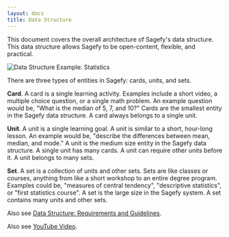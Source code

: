 ```yaml
---
layout: docs
title: Data Structure
---
```


This document covers the overall architecture of Sagefy's data structure. This data structure allows Sagefy to be open-content, flexible, and practical.

![Data Structure Example: Statistics](https://docs.google.com/drawings/d/1idC1i8udNsD5C1yj1K7qKp6cwSkyhwjLXzG-xsXG6gE/pub?w=735&amp;h=280)

There are three types of entities in Sagefy: cards, units, and sets.

**Card**. A card is a single learning activity. Examples include a short video, a multiple choice question, or a single math problem. An example question would be, "What is the median of 5, 7, and 10?" Cards are the smallest entity in the Sagefy data structure. A card always belongs to a single unit.

**Unit**. A unit is a single learning goal. A unit is similar to a short, hour-long lesson. An example would be, "describe the differences between mean, median, and mode." A unit is the medium size entity in the Sagefy data structure. A single unit has many cards. A unit can require other units before it. A unit belongs to many sets.

**Set**. A set is a collection of units and other sets. Sets are like classes or courses, anything from like a short workshop to an entire degree program. Examples could be, "measures of central tendency", "descriptive statistics", or "first statistics course". A set is the large size in the Sagefy system. A set contains many units and other sets.

Also see [Data Structure: Requirements and Guidelines](Data-Structure-Requirements-and-Guidelines).

Also see [YouTube Video](https://www.youtube.com/watch?v=HVwfwTOdnOE).
